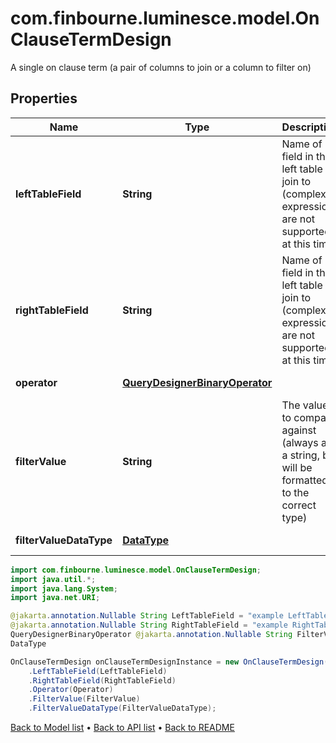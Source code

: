 # com.finbourne.luminesce.model.OnClauseTermDesign
A single on clause term (a pair of columns to join or a column to filter on)

## Properties

Name | Type | Description | Notes
------------ | ------------- | ------------- | -------------
**leftTableField** | **String** | Name of field in the left table to join to (complex expressions are not supported at this time) | [optional] [default to String]
**rightTableField** | **String** | Name of field in the left table to join to (complex expressions are not supported at this time) | [optional] [default to String]
**operator** | [**QueryDesignerBinaryOperator**](QueryDesignerBinaryOperator.md) |  | [default to QueryDesignerBinaryOperator]
**filterValue** | **String** | The value to compare against (always as a string, but will be formatted to the correct type) | [optional] [default to String]
**filterValueDataType** | [**DataType**](DataType.md) |  | [optional] [default to DataType]

```java
import com.finbourne.luminesce.model.OnClauseTermDesign;
import java.util.*;
import java.lang.System;
import java.net.URI;

@jakarta.annotation.Nullable String LeftTableField = "example LeftTableField";
@jakarta.annotation.Nullable String RightTableField = "example RightTableField";
QueryDesignerBinaryOperator @jakarta.annotation.Nullable String FilterValue = "example FilterValue";
DataType 

OnClauseTermDesign onClauseTermDesignInstance = new OnClauseTermDesign()
    .LeftTableField(LeftTableField)
    .RightTableField(RightTableField)
    .Operator(Operator)
    .FilterValue(FilterValue)
    .FilterValueDataType(FilterValueDataType);
```


[Back to Model list](../README.md#documentation-for-models) &#8226; [Back to API list](../README.md#documentation-for-api-endpoints) &#8226; [Back to README](../README.md)
